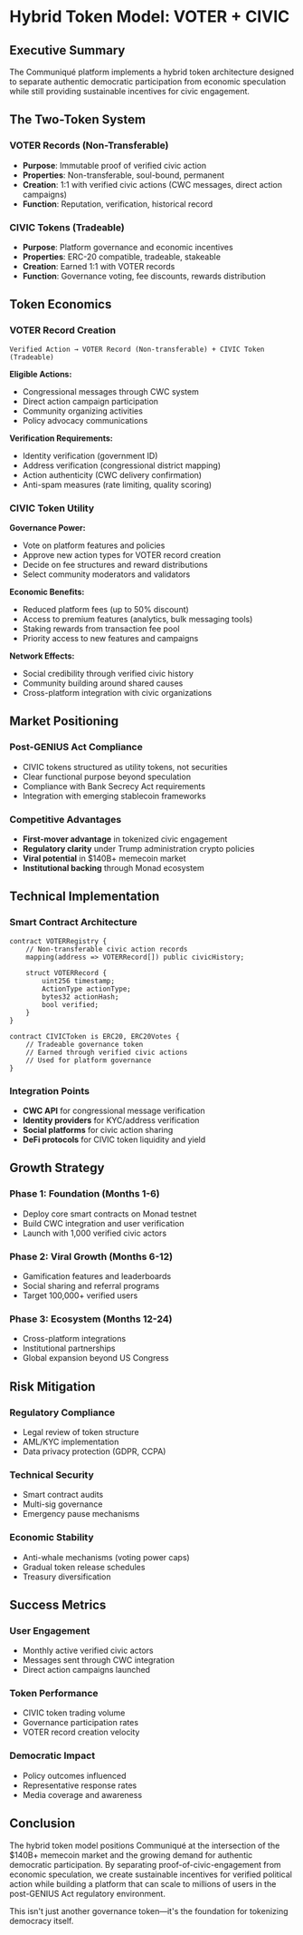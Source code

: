 # Hybrid Token Model: VOTER + CIVIC

## Executive Summary

The Communiqué platform implements a hybrid token architecture designed to separate authentic democratic participation from economic speculation while still providing sustainable incentives for civic engagement.

## The Two-Token System

### VOTER Records (Non-Transferable)
- **Purpose**: Immutable proof of verified civic action
- **Properties**: Non-transferable, soul-bound, permanent
- **Creation**: 1:1 with verified civic actions (CWC messages, direct action campaigns)
- **Function**: Reputation, verification, historical record

### CIVIC Tokens (Tradeable)
- **Purpose**: Platform governance and economic incentives
- **Properties**: ERC-20 compatible, tradeable, stakeable
- **Creation**: Earned 1:1 with VOTER records
- **Function**: Governance voting, fee discounts, rewards distribution

## Token Economics

### VOTER Record Creation
```
Verified Action → VOTER Record (Non-transferable) + CIVIC Token (Tradeable)
```

**Eligible Actions:**
- Congressional messages through CWC system
- Direct action campaign participation
- Community organizing activities
- Policy advocacy communications

**Verification Requirements:**
- Identity verification (government ID)
- Address verification (congressional district mapping)
- Action authenticity (CWC delivery confirmation)
- Anti-spam measures (rate limiting, quality scoring)

### CIVIC Token Utility

**Governance Power:**
- Vote on platform features and policies
- Approve new action types for VOTER record creation
- Decide on fee structures and reward distributions
- Select community moderators and validators

**Economic Benefits:**
- Reduced platform fees (up to 50% discount)
- Access to premium features (analytics, bulk messaging tools)
- Staking rewards from transaction fee pool
- Priority access to new features and campaigns

**Network Effects:**
- Social credibility through verified civic history
- Community building around shared causes
- Cross-platform integration with civic organizations

## Market Positioning

### Post-GENIUS Act Compliance
- CIVIC tokens structured as utility tokens, not securities
- Clear functional purpose beyond speculation
- Compliance with Bank Secrecy Act requirements
- Integration with emerging stablecoin frameworks

### Competitive Advantages
- **First-mover advantage** in tokenized civic engagement
- **Regulatory clarity** under Trump administration crypto policies
- **Viral potential** in $140B+ memecoin market
- **Institutional backing** through Monad ecosystem

## Technical Implementation

### Smart Contract Architecture
```solidity
contract VOTERRegistry {
    // Non-transferable civic action records
    mapping(address => VOTERRecord[]) public civicHistory;
    
    struct VOTERRecord {
        uint256 timestamp;
        ActionType actionType;
        bytes32 actionHash;
        bool verified;
    }
}

contract CIVICToken is ERC20, ERC20Votes {
    // Tradeable governance token
    // Earned through verified civic actions
    // Used for platform governance
}
```

### Integration Points
- **CWC API** for congressional message verification
- **Identity providers** for KYC/address verification  
- **Social platforms** for civic action sharing
- **DeFi protocols** for CIVIC token liquidity and yield

## Growth Strategy

### Phase 1: Foundation (Months 1-6)
- Deploy core smart contracts on Monad testnet
- Build CWC integration and user verification
- Launch with 1,000 verified civic actors

### Phase 2: Viral Growth (Months 6-12)
- Gamification features and leaderboards
- Social sharing and referral programs
- Target 100,000+ verified users

### Phase 3: Ecosystem (Months 12-24)
- Cross-platform integrations
- Institutional partnerships
- Global expansion beyond US Congress

## Risk Mitigation

### Regulatory Compliance
- Legal review of token structure
- AML/KYC implementation
- Data privacy protection (GDPR, CCPA)

### Technical Security
- Smart contract audits
- Multi-sig governance
- Emergency pause mechanisms

### Economic Stability
- Anti-whale mechanisms (voting power caps)
- Gradual token release schedules
- Treasury diversification

## Success Metrics

### User Engagement
- Monthly active verified civic actors
- Messages sent through CWC integration
- Direct action campaigns launched

### Token Performance
- CIVIC token trading volume
- Governance participation rates
- VOTER record creation velocity

### Democratic Impact
- Policy outcomes influenced
- Representative response rates
- Media coverage and awareness

## Conclusion

The hybrid token model positions Communiqué at the intersection of the $140B+ memecoin market and the growing demand for authentic democratic participation. By separating proof-of-civic-engagement from economic speculation, we create sustainable incentives for verified political action while building a platform that can scale to millions of users in the post-GENIUS Act regulatory environment.

This isn't just another governance token—it's the foundation for tokenizing democracy itself.